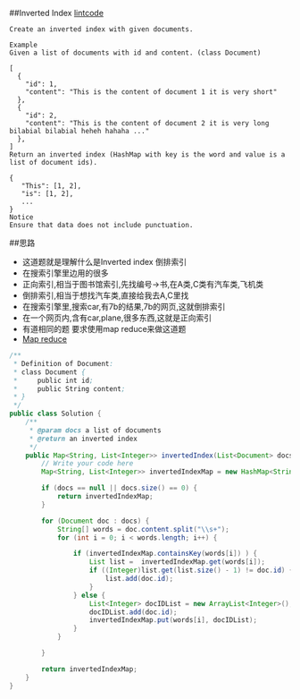 ##Inverted Index
[lintcode](https://www.lintcode.com/problem/inverted-index/)

	Create an inverted index with given documents.

	Example
	Given a list of documents with id and content. (class Document)

	[
	  {
	    "id": 1,
	    "content": "This is the content of document 1 it is very short"
	  },
	  {
	    "id": 2,
	    "content": "This is the content of document 2 it is very long bilabial bilabial heheh hahaha ..."
	  },
	]
	Return an inverted index (HashMap with key is the word and value is a list of document ids).

	{
	   "This": [1, 2],
	   "is": [1, 2],
	   ...
	}
	Notice
	Ensure that data does not include punctuation.

##思路
- 这道题就是理解什么是Inverted index 倒排索引
- 在搜索引擎里边用的很多
- 正向索引,相当于图书馆索引,先找编号->书,在A类,C类有汽车类,飞机类
- 倒排索引,相当于想找汽车类,直接给我去A,C里找
- 在搜索引擎里,搜索car,有7b的结果,7b的网页,这就倒排索引
- 在一个网页内,含有car,plane,很多东西,这就是正向索引
- 有道相同的题 要求使用map reduce来做这道题
- [Map reduce](https://www.lintcode.com/problem/inverted-index-map-reduce/)

```java
/**
 * Definition of Document:
 * class Document {
 *     public int id;
 *     public String content;
 * }
 */
public class Solution {
    /**
     * @param docs a list of documents
     * @return an inverted index
     */
    public Map<String, List<Integer>> invertedIndex(List<Document> docs) {
        // Write your code here
        Map<String, List<Integer>> invertedIndexMap = new HashMap<String, List<Integer>>();

        if (docs == null || docs.size() == 0) {
            return invertedIndexMap;
        }

        for (Document doc : docs) {
            String[] words = doc.content.split("\\s+");
            for (int i = 0; i < words.length; i++) {

                if (invertedIndexMap.containsKey(words[i]) ) {
                    List list =  invertedIndexMap.get(words[i]);
                    if ((Integer)list.get(list.size() - 1) != doc.id) {
                        list.add(doc.id);
                    }
                } else {
                    List<Integer> docIDList = new ArrayList<Integer>();
                    docIDList.add(doc.id);
                    invertedIndexMap.put(words[i], docIDList);
                }
            }

        }

        return invertedIndexMap;
    }
}
```

